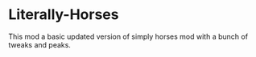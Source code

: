 # Literally-Horses
This mod a basic updated version of simply horses mod with a bunch of tweaks and peaks. 
